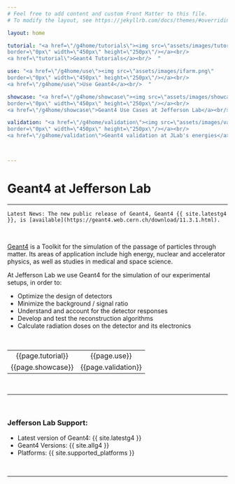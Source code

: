 ```yaml
---
# Feel free to add content and custom Front Matter to this file.
# To modify the layout, see https://jekyllrb.com/docs/themes/#overriding-theme-defaults

layout: home

tutorial: "<a href=\"/g4home/tutorials\"><img src=\"assets/images/tutorial.png\" 
border=\"0px\" width=\"450px\" height=\"250px\"/></a><br/>
<a href=\"tutorial\">Geant4 Tutorials</a><br/>  "

use: "<a href=\"/g4home/use\"><img src=\"assets/images/ifarm.png\" 
border=\"0px\" width=\"450px\" height=\"250px\"/></a><br/>
<a href=\"/g4home/use\">Use Geant4</a><br/>  "

showcase: "<a href=\"/g4home/showcase\"><img src=\"assets/images/showcase.png\" 
border=\"0px\" width=\"450px\" height=\"250px\"/></a><br/>
<a href=\"/g4home/showcase\">Geant4 Use Cases at Jefferson Lab</a><br/>  "

validation: "<a href=\"/g4home/validation\"><img src=\"assets/images/validation.png\" 
border=\"0px\" width=\"450px\" height=\"250px\"/></a><br/>
<a href=\"/g4home/validation\">Geant4 validation at JLab's energies</a><br/>  "



---
```


# Geant4 at Jefferson Lab

---

```
Latest News: The new public release of Geant4, Geant4 {{ site.latestg4 }}, is [available](https://geant4.web.cern.ch/download/11.3.1.html). 
```

<br/>


[Geant4](https://geant4.web.cern.ch) is a Toolkit for the simulation of the passage of particles through matter. 
Its areas of application include high energy, nuclear and accelerator physics, 
as well as studies in medical and space science. 

At Jefferson Lab we use Geant4 for the simulation of our experimental setups, in order to:

- Optimize the design of detectors
- Minimize the background / signal ratio
- Understand and account for the detector responses
- Develop and test the reconstruction algorithms
- Calculate radiation doses on the detector and its electronics

<br/>


<table class="alternate" style="  text-align:center;">
<tr> 
<td>  {{page.tutorial}}  </td>
<td>  {{page.use}}  </td>
</tr>
<tr> 
<td>  {{page.showcase}}  </td>
<td>  {{page.validation}}  </td>
</tr>
</table>



<br/>



---

<br/>

### Jefferson Lab Support:

- Latest version of Geant4: {{ site.latestg4 }} 
- Geant4 Versions: {{ site.allg4 }} 
- Platforms:  {{ site.supported_platforms }}

<br/>

---

<br/><br/>